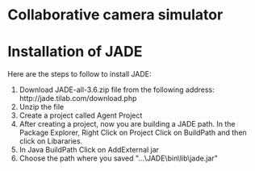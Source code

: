 # Collaborative camera simulator
# Installation of JADE
Here are the steps to follow to install JADE:
<ol>
<li>Download JADE-all-3.6.zip file from the following address:
http://jade.tilab.com/download.php </li>
<li>Unzip the file</li>
<li>Create a project called Agent Project</li>
<li>  After creating a project, now you are building a JADE path. In the Package Explorer, Right Click on Project Click on BuildPath and then click on Libararies.</li>
  <li>In Java BuildPath Click on AddExternal jar</li>
  <li>Choose the path where you saved "...\JADE\bin\lib\jade.jar"</li>
</ol>
